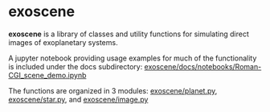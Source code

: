 # exoscene

**exoscene** is a library of classes and utility functions for simulating direct 
images of exoplanetary systems.

A jupyter notebook providing usage examples for much of the functionality is included under the docs subdirectory:
[exoscene/docs/notebooks/Roman-CGI_scene_demo.ipynb]()

The functions are organized in 3 modules: [exoscene/planet.py](), [exoscene/star.py](), and [exoscene/image.py]()

